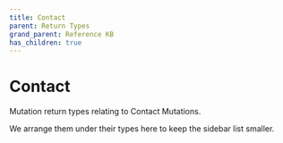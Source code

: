 ```yaml
---
title: Contact
parent: Return Types
grand_parent: Reference KB
has_children: true
---
```


# Contact

Mutation return types relating to Contact Mutations.

We arrange them under their types here to keep the sidebar list smaller.

